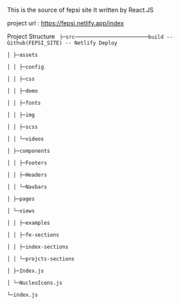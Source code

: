 This is the source of fepsi site
It written by React.JS

project url : https://fepsi.netlify.app/index

Project Structure
<code>
├─src────────────────────────build -- Github(FEPSI_SITE) -- Netlify Deploy         
│  ├─assets                   
│  │  ├─config           
│  │  ├─css                
│  │  ├─demo        
│  │  ├─fonts         
│  │  ├─img          
│  │  ├─scss          
│  │  └─videos             
│  ├─components                    
│  │  ├─Footers                   
│  │  ├─Headers                     
│  │  └─Navbars               
│  ├─pages              
│  └─views                 
│     │  ├─examples             
│     │  ├─fe-sections              
│     │  ├─index-sections                   
│     │  └─projcts-sections              
│     ├─Index.js                
│     └─NucleoIcons.js                    
└─index.js             
</code>
